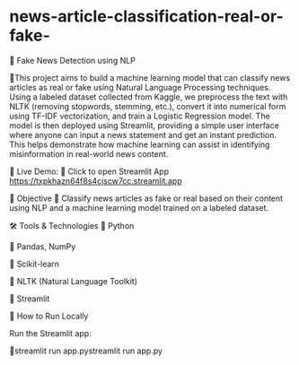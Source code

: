 # news-article-classification-real-or-fake-
📰 Fake News Detection using NLP



🔸This project aims to build a machine learning model that can classify news articles as real or fake using Natural Language Processing techniques. Using a labeled dataset collected from Kaggle, we preprocess the text with NLTK (removing stopwords, stemming, etc.), convert it into numerical form using TF-IDF vectorization, and train a Logistic Regression model. The model is then deployed using Streamlit, providing a simple user interface where anyone can input a news statement and get an instant prediction. This helps demonstrate how machine learning can assist in identifying misinformation in real-world news content.

🔗 Live Demo: 🔗 Click to open Streamlit App https://txpkhazn64f8s4cjscw7cc.streamlit.app 


🎯 Objective
🔸 Classify news articles as fake or real based on their content using NLP and a machine learning model trained on a labeled dataset.



🛠 Tools & Technologies
🔸 Python

🔸 Pandas, NumPy

🔸 Scikit-learn

🔸 NLTK (Natural Language Toolkit)

🔸 Streamlit

🚀 How to Run Locally

Run the Streamlit app:


🔸streamlit run app.pystreamlit run app.py
